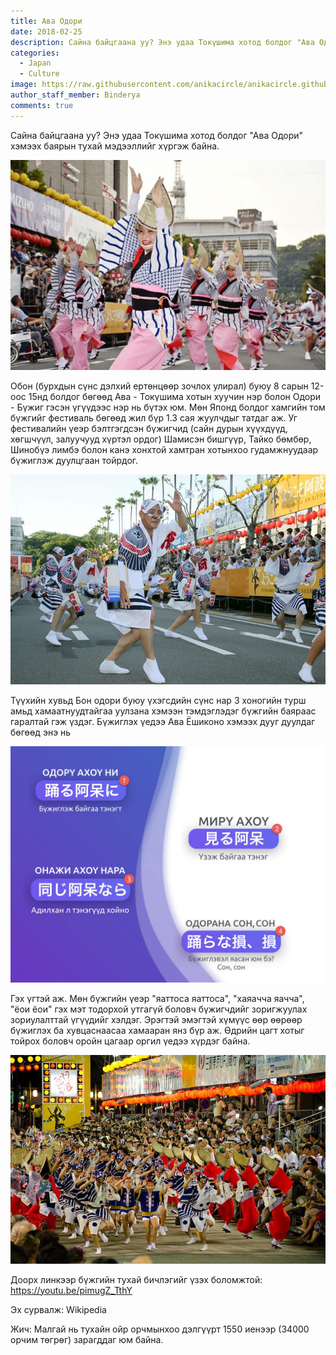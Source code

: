 ```yaml
---
title: Ава Одори
date: 2018-02-25
description: Сайна байцгаана уу? Энэ удаа Токүшима хотод болдог "Ава Одори" хэмээх баярын тухай мэдээллийг хүргэж байна.
categories:
  - Japan
  - Culture
image: https://raw.githubusercontent.com/anikacircle/anikacircle.github.io/main/.images/awa-odori.jpg
author_staff_member: Binderya
comments: true
---
```

Сайна байцгаана уу? Энэ удаа Токүшима хотод болдог "Ава Одори" хэмээх баярын тухай мэдээллийг хүргэж байна.

![Awa odori dance. People dancing](https://raw.githubusercontent.com/anikacircle/anikacircle.github.io/main/.images/awa-odori-pic1.jpg)

Обон (бурхдын сүнс дэлхий ертөнцөөр зочлох улирал) буюу 8 сарын 12-оос 15нд болдог бөгөөд Ава - Токүшима хотын хуучин нэр болон Одори - Бүжиг гэсэн үгүүдээс нэр нь бүтэх юм. Мөн Японд болдог хамгийн том бүжгийг фестиваль бөгөөд жил бүр 1.3 сая жуулчдыг татдаг аж. Уг фестивалийн үеэр бэлтгэгдсэн бүжигчид (сайн дурын хүүхдүүд, хөгшчүүл, залуучууд хүртэл ордог) Шамисэн бишгүүр, Тайко бөмбөр, Шинобүэ лимбэ болон канэ хонхтой хамтран хотынхоо гудамжнуудаар бүжиглэж дуулцгаан тойрдог. 

![People are dancing in street](https://raw.githubusercontent.com/anikacircle/anikacircle.github.io/main/.images/awa-odori-pic2.jpg)

Түүхийн хувьд Бон одори буюу үхэгсдийн сүнс нар 3 хоногийн турш амьд хамаатнуудтайгаа уулзана хэмээн тэмдэглэдэг бүжгийн баяраас гаралтай гэж үздэг. Бүжиглэх үедээ Ава Ёшиконо хэмээх дууг дуулдаг бөгөөд энэ нь 

![Odo awari slide](https://raw.githubusercontent.com/anikacircle/anikacircle.github.io/main/.images/odo-awari-slide.jpg)

Гэх үгтэй аж. Мөн бүжгийн үеэр "яаттоса яаттоса", "хаяачча яачча", "ёои ёои" гэх мэт тодорхой утгагүй боловч бүжигчдийг зоригжуулах зориулалттай үгүүдийг хэлдэг. Эрэгтэй эмэгтэй хүмүүс өөр өөрөөр бүжиглэх ба хувцаснаасаа хамааран янз бүр аж. Өдрийн цагт хотыг тойрох боловч оройн цагаар оргил үедээ хүрдэг байна.

![People dancing and others cheering them up](https://raw.githubusercontent.com/anikacircle/anikacircle.github.io/main/.images/odo-awari-people-dancing.jpg)


Доорх линкээр бүжгийн тухай бичлэгийг үзэх боломжтой: https://youtu.be/pimugZ_TthY

Эх сурвалж: Wikipedia 

Жич: Малгай нь тухайн ойр орчмынхоо дэлгүүрт 1550 иенээр (34000 орчим төгрөг) зарагддаг юм байна. 